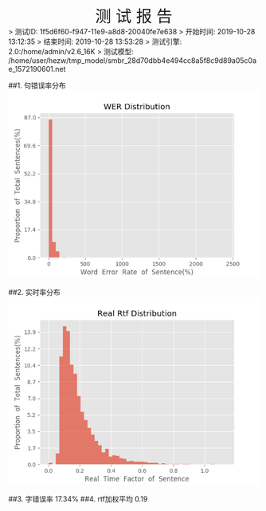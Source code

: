 <center><font size=6>测 试 报 告</font></center>
>	测试ID: 1f5d6f60-f947-11e9-a8d8-20040fe7e638
>	开始时间: 2019-10-28 13:12:35
>	结束时间: 2019-10-28 13:53:28
>	测试引擎: 2.0:/home/admin/v2.6_16K
>	测试模型: /home/user/hezw/tmp_model/smbr_28d70dbb4e494cc8a5f8c9d89a05c0ae_1572190601.net

##1. 句错误率分布
![wer_distribution](./Wer_Distribution.png)

##2. 实时率分布
![read_rtf_distribution](./Real_Rtf_Distribution.png)

##3. 字错误率
17.34%
##4. rtf加权平均
0.19


